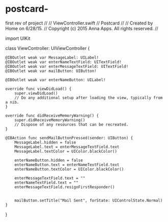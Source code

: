 # postcard-
first rev of project
//
//  ViewController.swift
//  Postcard
//
//  Created by Home on 6/28/15.
//  Copyright (c) 2015 Anna Apps. All rights reserved.
//

import UIKit

class ViewController: UIViewController {
    
    
    @IBOutlet weak var MessageLabel: UILabel!
    @IBOutlet weak var enterNameTextField: UITextField!
    @IBOutlet weak var enterMessageTextField: UITextField!
    @IBOutlet weak var mailButton: UIButton!
    
    @IBOutlet weak var enterNameButton: UILabel!

    override func viewDidLoad() {
        super.viewDidLoad()
        // Do any additional setup after loading the view, typically from a nib.
    }

    override func didReceiveMemoryWarning() {
        super.didReceiveMemoryWarning()
        // Dispose of any resources that can be recreated.
    }

    @IBAction func sendMailButtonPressed(sender: UIButton) {
        MessageLabel.hidden = false
        MessageLabel.text = enterMessageTextField.text
        MessageLabel.textColor = UIColor.blackColor()
        
        enterNameButton.hidden = false
        enterNameButton.text = enterNameTextField.text
        enterNameButton.textColor = UIColor.blackColor()
        
        enterMessageTextField.text = ""
        enterNameTextField.text = ""
        enterMessageTextField.resignFirstResponder()
        
        
        mailButton.setTitle("Mail Sent", forState: UIControlState.Normal)
    }

}

